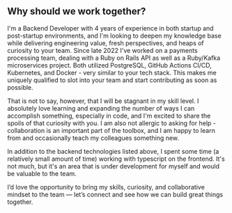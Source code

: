 ## Why should we work together?

I'm a Backend Developer with 4 years of experience in both startup and post-startup environments, and I'm looking to deepen my knowledge base while delivering engineering value, fresh perspectives, and heaps of curiosity to your team. Since late 2022 I've worked on a payments processing team, dealing with a Ruby on Rails API as well as a Ruby/Kafka microservices project. Both utilized PostgreSQL, GitHub Actions CI/CD, Kubernetes, and Docker - very similar to your tech stack. This makes me uniquely qualified to slot into your team and start contributing as soon as possible.

That is not to say, however, that I will be stagnant in my skill level. I absolutely love learning and expanding the number of ways I can accomplish something, especially in code, and I'm excited to share the spoils of that curiosity with you. I am also not allergic to asking for help - collaboration is an important part of the toolbox, and I am happy to learn from and occasionally teach my colleagues something new.

In addition to the backend technologies listed above, I spent some time (a relatively small amount of time) working with typescript on the frontend. It's not much, but it's an area that is under development for myself and would be valuable to the team.

I’d love the opportunity to bring my skills, curiosity, and collaborative mindset to the team — let’s connect and see how we can build great things together.
